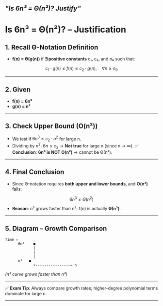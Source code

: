 *"Is 6n³ = Θ(n²)? Justify"* 
---

# **Is 6n³ = Θ(n²)? – Justification**

## **1. Recall Θ-Notation Definition**

* **f(n) = Θ(g(n))** if **∃ positive constants** c₁, c₂, and n₀ such that:

$$
c_1 \cdot g(n) \le f(n) \le c_2 \cdot g(n), \quad \forall n \ge n_0
$$

---

## **2. Given**

* **f(n) = 6n³**
* **g(n) = n²**

---

## **3. Check Upper Bound (O(n²))**

* We test if $6n^3 \le c_2 \cdot n^2$ for large n.
* Dividing by $n^2$:
  $6n \le c_2$ → **Not true** for large n (since n → ∞).
  ✅ **Conclusion**: **6n³ is NOT O(n²)** → cannot be Θ(n²).

---

## **4. Final Conclusion**

* Since Θ-notation requires **both upper and lower bounds**, and **O(n²)** fails:

$$
6n^3 \ne \Theta(n^2)
$$

* **Reason**: n³ grows faster than n²; f(n) is actually **Θ(n³)**.

---

## **5. Diagram – Growth Comparison**

```
Time ↑
      6n³    ●
             |
             |
             |
      n²   ●
             +----------------→ n
```

*(n³ curve grows faster than n²)*

---

✅ **Exam Tip**: Always compare growth rates; higher-degree polynomial terms dominate for large n.

---

